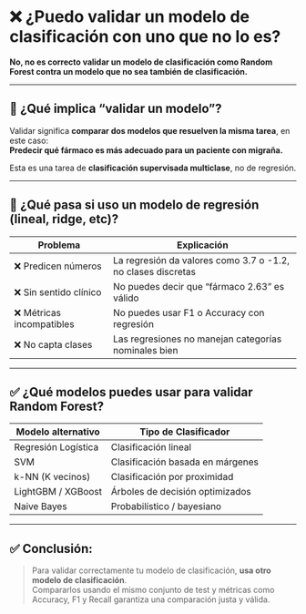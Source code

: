 
# ❌ ¿Puedo validar un modelo de clasificación con uno que no lo es?

**No, no es correcto validar un modelo de clasificación como Random Forest contra un modelo que no sea también de clasificación.**

---

## 🎯 ¿Qué implica “validar un modelo”?

Validar significa **comparar dos modelos que resuelven la misma tarea**, en este caso:  
**Predecir qué fármaco es más adecuado para un paciente con migraña.**

Esta es una tarea de **clasificación supervisada multiclase**, no de regresión.

---

## 🚫 ¿Qué pasa si uso un modelo de regresión (lineal, ridge, etc)? 

| Problema                 | Explicación                                                |
|--------------------------|------------------------------------------------------------|
| ❌ Predicen números       | La regresión da valores como 3.7 o -1.2, no clases discretas |
| ❌ Sin sentido clínico    | No puedes decir que “fármaco 2.63” es válido                |
| ❌ Métricas incompatibles | No puedes usar F1 o Accuracy con regresión                 |
| ❌ No capta clases        | Las regresiones no manejan categorías nominales bien       |

---

## ✅ ¿Qué modelos puedes usar para validar Random Forest?

| Modelo alternativo      | Tipo de Clasificador            |
|--------------------------|----------------------------------|
| Regresión Logística      | Clasificación lineal             |
| SVM                      | Clasificación basada en márgenes |
| k-NN (K vecinos)         | Clasificación por proximidad     |
| LightGBM / XGBoost       | Árboles de decisión optimizados  |
| Naive Bayes              | Probabilístico / bayesiano       |

---

## ✅ Conclusión:

> Para validar correctamente tu modelo de clasificación, **usa otro modelo de clasificación**.  
> Compararlos usando el mismo conjunto de test y métricas como Accuracy, F1 y Recall garantiza una comparación justa y válida.

